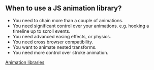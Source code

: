 ## When to use a JS animation library? <!-- {docsify-ignore} -->

- You need to chain more than a couple of animations.
- You need significant control over your animations. e.g. hooking a timeline up to scroll events.
- You need advanced easing effects, or physics.
- You need cross browser compatibility.
- You want to animate nested transforms.
- You need more control over stroke animation.

[Animation libraries](https://awesome-web-animation.netlify.com/)